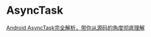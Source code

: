 # AsyncTask

[Android AsyncTask完全解析，带你从源码的角度彻底理解](https://blog.csdn.net/guolin_blog/article/details/11711405)

